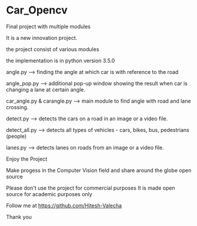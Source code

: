 # Car_Opencv
Final project with multiple modules

It is a new innovation project.

the project consist of various modules

the implementation is in python version 3.5.0

angle.py --> finding the angle at which car is with reference to the road

angle_pop.py --> additional pop-up window showing the result when car is changing a lane at certain angle.

car_angle.py & carangle.py --> main module to find angle with road and lane crossing.

detect.py --> detects the cars on a road in an image or a video file.

detect_all.py --> detects all types of vehicles - cars, bikes, bus, pedestrians (people)

lanes.py --> detects lanes on roads from an image or a video file.

Enjoy the Project

Make progess in the Computer Vision field and share around the globe open source

Please don't use the project for commercial purposes It is made open source for academic purposes only

Follow me at https://github.com/Hitesh-Valecha

Thank you
